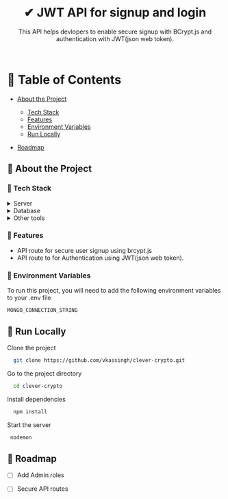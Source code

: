 
<div align="center">

  <h1>✔ JWT API for signup and login</h1>
  
  <p>
    This API helps devlopers to enable secure signup with BCrypt.js and authentication with JWT(json web token). 
  </p>
  </div>

<br />


<!-- Table of Contents -->
# :notebook_with_decorative_cover: Table of Contents

- [About the Project](#star2-about-the-project)

  * [Tech Stack](#space_invader-tech-stack)
  * [Features](#dart-features)
  * [Environment Variables](#key-environment-variables)
  * [Run Locally](#running-run-locally)
  
- [Roadmap](#compass-roadmap)


  

<!-- About the Project -->
## :star2: About the Project


<!-- Screenshots 
### :camera: Screenshots

<div align="center"> 
  <img src="https://i.im.ge/2022/10/03/1Km2tx.photo-6181293439388332839-y.jpg" />
</div>-->


<!-- TechStack -->
### :space_invader: Tech Stack
<details>
  <summary>Server</summary>
  <ul>
    <li><a href="https://expressjs.com/">Express.js</a></li>
    
  </ul>
</details>

<details>
<summary>Database</summary>
  <ul>
    <li><a href="https://www.mongodb.com/">MongoDB</a></li>
    
  </ul>
</details>

<details>
<summary>Other tools</summary>
  <ul>
    <li><a href="https://www.postman.com/">Postman</a></li>
    <li><a href="https://www.npmjs.com/package/bcrypt">Bcrypt.js</a></li>
    <li><a href="https://jwt.io/">JWT (json web tokens)</a></li>
  </ul>
</details>

<!-- Features -->
### :dart: Features

- API route for secure user signup using brcypt.js
- API route to for Authentication using JWT(json web token).




<!-- Env Variables -->
### :key: Environment Variables

To run this project, you will need to add the following environment variables to your .env file

`MONGO_CONNECTION_STRING`


<!-- Run Locally -->
## :running: Run Locally

Clone the project

```bash
  git clone https://github.com/vkassingh/clever-crypto.git
```

Go to the project directory

```bash
  cd clever-crypto
```

Install dependencies

```bash
  npm install
```

Start the server

```bash
 nodemon
```


<!-- Roadmap -->
## :compass: Roadmap

* [ ] Add Admin roles
* [ ] Secure API routes








